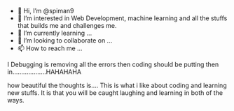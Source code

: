 - 👋 Hi, I’m @spiman9
- 👀 I’m interested in Web Development, machine learning and all the stuffs that builds me and challenges me.
- 🌱 I’m currently learning ...
- 💞️ I’m looking to collaborate on ...
- 📫 How to reach me ...

I Debugging is removing all the errors then coding should be putting then in...................HAHAHAHA

how beautiful the thoughts is....
This is what i like about coding and learning new stuffs. It is that you will be caught laughing and learning in both of the ways.


